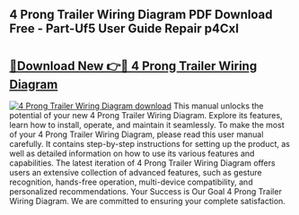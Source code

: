 ## 4 Prong Trailer Wiring Diagram PDF Download Free - Part-Uf5 User Guide Repair p4CxI

# <h2><a href="http://dfp3giq.blite.top/?on=4+Prong+Trailer+Wiring+Diagram">🔗Download New 👉🔴 4 Prong Trailer Wiring Diagram</a></h2>

[![4 Prong Trailer Wiring Diagram download](https://i.imgur.com/lujVjoI.png)](http://dfp3giq.blite.top/?on=4+Prong+Trailer+Wiring+Diagram)
This manual unlocks the potential of your new 4 Prong Trailer Wiring Diagram. Explore its features, learn how to install, operate, and maintain it seamlessly. To make the most of your 4 Prong Trailer Wiring Diagram, please read this user manual carefully. It contains step-by-step instructions for setting up the product, as well as detailed information on how to use its various features and capabilities. The latest iteration of 4 Prong Trailer Wiring Diagram offers users an extensive collection of advanced features, such as gesture recognition, hands-free operation, multi-device compatibility, and personalized recommendations. Your Success is Our Goal 4 Prong Trailer Wiring Diagram. We are committed to ensuring your complete satisfaction.
